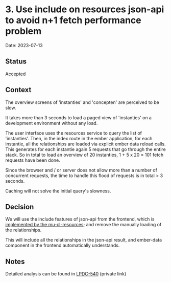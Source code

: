 # 3. Use include on resources json-api to avoid n+1 fetch performance problem

Date: 2023-07-13

## Status

Accepted

## Context

The overview screens of 'instanties' and 'concepten' are perceived to be slow. 

It takes more than 3 seconds to load a paged view of 'instanties' on a development environment without any load.

The user interface uses the resources service to query the list of 'instanties'.
Then, in the index route in the ember application, for each instantie, all the relationships are loaded via explicit ember data reload calls.
This generates for each instantie again 5 requests that go through the entire stack.
So in total to load an overview of 20 instanties, 1 + 5 x 20 = 101 fetch requests have been done.

Since the browser and / or server does not allow more than a number of concurrent requests, the time to handle this flood of requests is in total > 3 seconds.

Caching will not solve the initial query's slowness.

## Decision

We will use the include features of json-api from the frontend, which is [implemented by the mu-cl-resources](https://github.com/mu-semtech/mu-cl-resources/blob/master/README.md#including-results); and remove the manually loading of the relationships.

This will include all the relationships in the json-api result, and ember-data component in the frontend automatically understands. 

## Notes

Detailed analysis can be found in [LPDC-540](https://binnenland.atlassian.net/browse/LPDC-540) (private link)
